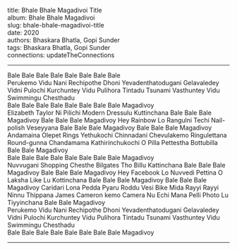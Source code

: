 title: Bhale Bhale Magadivoi Title  
album: Bhale Bhale Magadivoi  
slug: bhale-bhale-magadivoi-title  
date: 2020  
authors: Bhaskara Bhatla, Gopi Sunder  
tags: Bhaskara Bhatla, Gopi Sunder  
connections: updateTheConnections  

------------

Bale Bale Bale Bale Bale Bale Bale Bale  
Perukemo Vidu Nani Rechipothe Dhoni Yevadenthatodugani Gelavaledey Vidni Pulochi Kurchuntey Vidu Pulihora Tintadu Tsunami Vasthuntey Vidu Swimmingu Chesthadu  
Bale Bale Bale Bale Bale Bale Bale Bale Magadivoy  
Elizabeth Taylor Ni Pilichi Modern Dressulu Kuttinchana Bale Bale Bale Magadivoy Bale Bale Bale Magadivoy Hey Rainbow Lo Rangulni Techi Nail-polish Veseyyana Bale Bale Bale Magadivoy Bale Bale Bale Magadivoy Andamaina Olepet Rings Yethukochi Chinnadani Chevulakemo Ringulettana Round-gunna Chandamama Kathirinchukochi O Pilla Pettestha Bottubilla Bale Bale Magadivoy  
Bale Bale Bale Bale Bale Bale Bale Bale Magadivoy  
Nuvvugani Shopping Chesthe Bilgates Tho Billu Kattinchana Bale Bale Bale Magadivoy Bale Bale Bale Magadivoy Hey Facebook Lo Nuvvedi Pettina O Laksha Like Lu Kottinchana Bale Bale Bale Magadivoy Bale Bale Bale Magadivoy Caridari Lona Pedda Pyaru Roddu Vesi Bike Mida Rayyi Rayyi Ninnu Thippana James Cameron kemo Camera Nu Echi Mana Pelli Photo Lu Tiyyinchana Bale Bale Magadivoy  
Perukemo Vidu Nani Rechipothe Dhoni Yevadenthatodugani Gelavaledey Vidni Pulochi Kurchuntey Vidu Pulihora Tintadu Tsunami Vasthuntey Vidu Swimmingu Chesthadu  
Bale Bale Bale Bale Bale Bale Bale Bale Magadivoy  


------------
